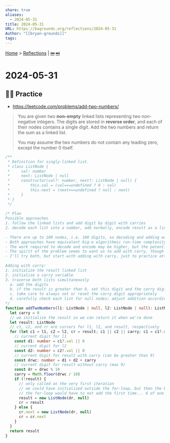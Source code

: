 ```yaml
---  
share: true  
aliases:  
  - 2024-05-31  
title: 2024-05-31  
URL: https://bagrounds.org/reflections/2024-05-31  
Author: "[[bryan-grounds]]"  
tags:   
---  
```

[Home](../index.md) > [Reflections](./index.md) | [⏮️](./2024-05-30.md) [⏭️](./2024-06-01.md)  
# 2024-05-31  
## 🏋🏻 Practice  
  
- https://leetcode.com/problems/add-two-numbers/  
> You are given two **non-empty** linked lists representing two non-negative integers. The digits are stored in **reverse order**, and each of their nodes contains a single digit. Add the two numbers and return the sum as a linked list.  
>  
> You may assume the two numbers do not contain any leading zero, except the number 0 itself.  
```ts  
/**  
 * Definition for singly-linked list.  
 * class ListNode {  
 *     val: number  
 *     next: ListNode | null  
 *     constructor(val?: number, next?: ListNode | null) {  
 *         this.val = (val===undefined ? 0 : val)  
 *         this.next = (next===undefined ? null : next)  
 *     }  
 * }  
 */  
  
/* Plan  
Possible approaches  
1. follow the linked lists and add digit by digit with carries  
2. decode each list into a number, add normally, encode result as a linked list  
  
- There are up to 100 nodes, i.e. 100 digits, so decoding and adding would require big ints if it works at all.  
- Both approaches have equivalent big-o algorithmic run-time complexity: O(N)  
- The work required to decode and encode may be higher, but the potential for bugs in addition is lower  
- The spirit of the problem seems to want us to add with carry, though that could just be a framing bias  
- I'll try both, but start with adding with carry, just to practice attention to detail  
  
Adding with carry:  
1. initialize the result linked list  
2. initialize a carry variable  
3. traverse both lists simultaneously  
  a. add the digits  
  b. if the result is greater than 9, set this digit and the carry digit appropriately  
  c. take care to always set or reset the carry digit appropriately  
  d. carefully check each list for null nodes; adjust addition accordingly  
*/  
function addTwoNumbers(l1: ListNode | null, l2: ListNode | null): ListNode | null {  
  let carry = 0  
  // we initialize the result so we can return it when we're done  
  let result: ListNode  
  // c1, c2, and cr are cursors for l1, l2, and result, respectively  
  for (let c1 = l1, c2 = l2, cr = result; c1 || c2 || carry; c1 = c1?.next, c2 = c2?.next) {  
    // current digit for l1  
    const d1: number = c1?.val || 0  
    // current digit for l2  
    const d2: number = c2?.val || 0  
    // current digit for result with carry (can be greater than 9)  
    const drwc: number = d1 + d2 + carry  
    // current digit for result without carry (max 9)  
    const dr = drwc % 10  
    carry = Math.floor(drwc / 10)  
    if (!result) {  
      // only called on the very first iteration  
      // we could have initialized outside the for-loop, but then the bookkeeping inside  
      // the for-loop would have to not add the first time... 6 of one half dozen of the other  
      result = new ListNode(dr, null)  
      cr = result  
    } else {  
      cr.next = new ListNode(dr, null)  
      cr = cr.next  
    }  
  }  
  return result  
}  
```  
